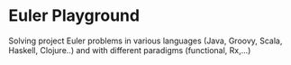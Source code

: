 # Euler Playground
Solving project Euler problems in various languages (Java, Groovy, Scala, Haskell, Clojure..) and with different paradigms (functional, Rx,...)
